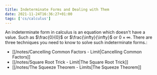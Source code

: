 ```yaml
---
title: Indeterminate Forms and Dealing with Them
date: 2021-11-24T16:36:27+01:00
tags: ['cs/calculus']
---
```

An indeterminate form in calculus is an equation which doesn't have a value. Such as $\frac{0}{0}$ or $\frac{\infty}{\infty}$ or $0 \times \infty$. There are three techniques you need to know to solve such indeterminate forms.:
* [[/notes/Cancelling Common Factors - Limit|Cancelling Common Factors]]
* [[/notes/Square Root Trick - Limit|The Square Root Trick]]
* [[/notes/The Squeeze Theorem - Limits|The Squeeze Theorem]]